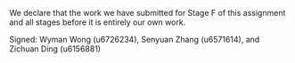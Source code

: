We declare that the work we have submitted for Stage F of this assignment and all stages before it is entirely our own work.


Signed: Wyman Wong (u6726234), Senyuan Zhang (u6571614), and Zichuan Ding (u6156881)
